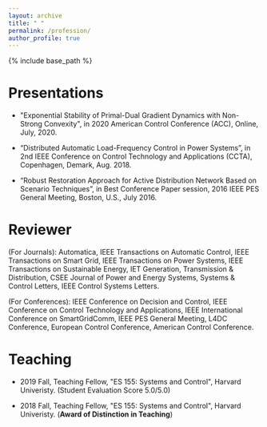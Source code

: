 ```yaml
---
layout: archive
title: " "
permalink: /profession/
author_profile: true
---
```


{% include base_path %}

Presentations
====== 
+ "Exponential Stability of Primal-Dual Gradient Dynamics with Non-Strong Convexity", in 2020 American Control Conference (ACC), Online, July, 2020.

+ “Distributed Automatic Load-Frequency Control in Power Systems”, in 2nd IEEE Conference on Control
Technology and Applications (CCTA), Copenhagen, Demark, Aug. 2018.

+ “Robust Restoration Approach for Active Distribution Network Based on Scenario Techniques”, in Best
Conference Paper session, 2016 IEEE PES General Meeting, Boston, U.S., July 2016.

Reviewer
=======
(For Journals): Automatica, IEEE Transactions on Automatic Control, IEEE Transactions on Smart Grid, IEEE Transactions on Power Systems, IEEE Transactions on Sustainable Energy,  IET Generation, Transmission & Distribution, CSEE Journal of Power
and Energy Systems, Systems & Control Letters, IEEE Control Systems Letters. 

(For Conferences): IEEE Conference on Decision and Control, IEEE Conference on Control Technology and Applications, IEEE International Conference on SmartGridComm, IEEE PES General Meeting, L4DC Conference, European Control Conference, American Control Conference.

Teaching
====== 

-  2019 Fall, Teaching Fellow, "ES 155: Systems and Control", Harvard Univeristy. (Student Evaluation Score 5.0/5.0)

-  2018 Fall, Teaching Fellow, "ES 155: Systems and Control", Harvard Univeristy. (**Award of Distinction in Teaching**)

